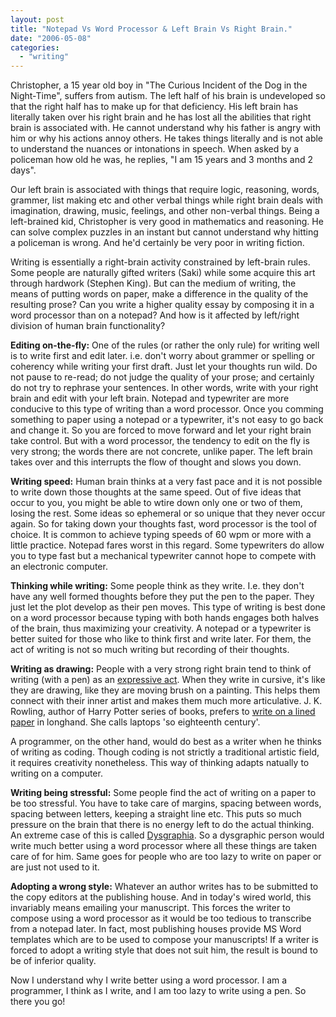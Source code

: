 ```yaml
---
layout: post
title: "Notepad Vs Word Processor & Left Brain Vs Right Brain."
date: "2006-05-08"
categories: 
  - "writing"
---
```


Christopher, a 15 year old boy in "The Curious Incident of the Dog in the Night-Time", suffers from autism. The left half of his brain is undeveloped so that the right half has to make up for that deficiency. His left brain has literally taken over his right brain and he has lost all the abilities that right brain is associated with. He cannot understand why his father is angry with him or why his actions annoy others. He takes things literally and is not able to understand the nuances or intonations in speech. When asked by a policeman how old he was, he replies, "I am 15 years and 3 months and 2 days".

Our left brain is associated with things that require logic, reasoning, words, grammer, list making etc and other verbal things while right brain deals with imagination, drawing, music, feelings, and other non-verbal things. Being a left-brained kid, Christopher is very good in mathematics and reasoning. He can solve complex puzzles in an instant but cannot understand why hitting a policeman is wrong. And he'd certainly be very poor in writing fiction.

Writing is essentially a right-brain activity constrained by left-brain rules. Some people are naturally gifted writers (Saki) while some acquire this art through hardwork (Stephen King). But can the medium of writing, the means of putting words on paper, make a difference in the quality of the resulting prose? Can you write a higher quality essay by composing it in a word processor than on a notepad? And how is it affected by left/right division of human brain functionality?

**Editing on-the-fly:** One of the rules (or rather the only rule) for writing well is to write first and edit later. i.e. don't worry about grammer or spelling or coherency while writing your first draft. Just let your thoughts run wild. Do not pause to re-read; do not judge the quality of your prose; and certainly do not try to rephrase your sentences. In other words, write with your right brain and edit with your left brain. Notepad and typewriter are more conducive to this type of writing than a word processor. Once you comming something to paper using a notepad or a typewriter, it's not easy to go back and change it. So you are forced to move forward and let your right brain take control. But with a word processor, the tendency to edit on the fly is very strong; the words there are not concrete, unlike paper. The left brain takes over and this interrupts the flow of thought and slows you down.

**Writing speed:** Human brain thinks at a very fast pace and it is not possible to write down those thoughts at the same speed. Out of five ideas that occur to you, you might be able to wtire down only one or two of them, losing the rest. Some ideas so ephemeral or so unique that they never occur again. So for taking down your thoughts fast, word processor is the tool of choice. It is common to achieve typing speeds of 60 wpm or more with a little practice. Notepad fares worst in this regard. Some typewriters do allow you to type fast but a mechanical typewriter cannot hope to compete with an electronic computer.

**Thinking while writing:** Some people think as they write. I.e. they don't have any well formed thoughts before they put the pen to the paper. They just let the plot develop as their pen moves. This type of writing is best done on a word processor because typing with both hands engages both halves of the brain, thus maximizing your creativity. A notepad or a typewriter is better suited for those who like to think first and write later. For them, the act of writing is not so much writing but recording of their thoughts.

**Writing as drawing:** People with a very strong right brain tend to think of writing (with a pen) as an [expressive act](http://www.aber.ac.uk/media/Documents/short/phenom.html "The Phenomenology of Writing by Hand"). When they write in cursive, it's like they are drawing, like they are moving brush on a painting. This helps them connect with their inner artist and makes them much more articulative. J. K. Rowling, author of Harry Potter series of books, prefers to [write on a lined paper](http://www.writerswrite.com/writersblog/wblog.php?wblog=410061 "J K Rowling prefers to write on lined paper.") in longhand. She calls laptops 'so eighteenth century'.

A programmer, on the other hand, would do best as a writer when he thinks of writing as coding. Though coding is not strictly a traditional artistic field, it requires creativity nonetheless. This way of thinking adapts natually to writing on a computer.

**Writing being stressful:** Some people find the act of writing on a paper to be too stressful. You have to take care of margins, spacing between words, spacing between letters, keeping a straight line etc. This puts so much pressure on the brain that there is no energy left to do the actual thinking. An extreme case of this is called [Dysgraphia](http://en.wikipedia.org/wiki/Dysgraphia "Dysgraphia on Wikipedia"). So a dysgraphic person would write much better using a word processor where all these things are taken care of for him. Same goes for people who are too lazy to write on paper or are just not used to it.

**Adopting a wrong style:** Whatever an author writes has to be submitted to the copy editors at the publishing house. And in today's wired world, this invariably means emailing your manuscript. This forces the writer to compose using a word processor as it would be too tedious to transcribe from a notepad later. In fact, most publishing houses provide MS Word templates which are to be used to compose your manuscripts! If a writer is forced to adopt a writing style that does not suit him, the result is bound to be of inferior quality.

Now I understand why I write better using a word processor. I am a programmer, I think as I write, and I am too lazy to write using a pen. So there you go!
